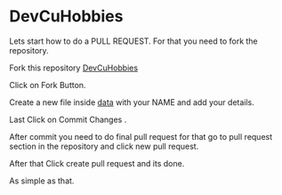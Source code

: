 # DevCuHobbies


Lets start how to do a PULL REQUEST.
For that you need to fork the repository.

Fork this repository 
[DevCuHobbies](https://github.com/HacktoberFest-CU/DevCuHobbies)

Click on Fork Button.

Create a new file inside [data](./data) with your NAME and add your details.

Last Click on Commit Changes .

After commit you need to do final pull request for that go to pull request section in the repository and click new pull request.

After that Click create pull request and its done.

As simple as that.
